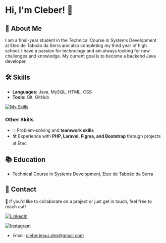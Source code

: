 # Hi, I'm Cleber! 👋

## 🚀 About Me
I am a final-year student in the Technical Course in Systems Development at Etec de Taboão da Serra and also completing my third year of high school. I have a passion for technology and am always looking for new challenges and knowledge. My current goal is to become a backend Java developer.

## 🛠 Skills
- **Languages:** Java, MySQL, HTML, CSS  
- **Tools:** Git, GitHub  

[![My Skills](https://skillicons.dev/icons?i=idea,java,mysql,html,css,git,github&theme=light)](https://skillicons.dev)

### Other Skills
- 💡 Problem-solving and **teamwork skills**  
- 🛠 Experience with **PHP, Laravel, Figma, and Bootstrap** through projects at Etec  

## 📚 Education
- Technical Course in Systems Development, Etec de Taboão da Serra  

## 📧 Contact  
📩 If you'd like to collaborate on a project or just get in touch, feel free to reach out!  


[![LinkedIn](https://img.shields.io/badge/LinkedIn-0A66C2?style=for-the-badge&logo=linkedin&logoColor=white)](https://www.linkedin.com/in/cleber-jesus/)  


[![Instagram](https://img.shields.io/badge/Instagram-E4405F?style=for-the-badge&logo=instagram&logoColor=white)](https://www.instagram.com/clsilvaj/)  

- Email: cleberjesus.dev@gmail.com
